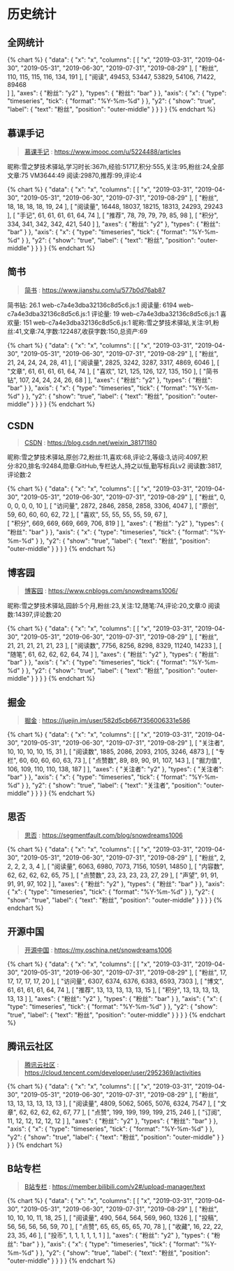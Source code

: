 # 历史统计

## 全网统计

{% chart %}
{
    "data": {
        "x": "x",
        "columns": [
            [
                "x",
                "2019-03-31",
                "2019-04-30",
                "2019-05-31",
                "2019-06-30",
                "2019-07-31",
                "2019-08-29"
            ],
            [
                "粉丝",
                110,
                115,
                115,
                116,
                134,
                191
            ],
            [
                "阅读",
                49453,
                53447,
                53829,
                54106,
                71422,
                89468        
            ]
        ],
        "axes": {
            "粉丝": "y2"
        },
        "types": {
            "粉丝": "bar"
        }
    },
    "axis": {
      "x": {
        "type": "timeseries",
        "tick": {
            "format": "%Y-%m-%d"
        }
      },
      "y2": {
        "show": "true",
        "label": {
          "text": "粉丝",
          "position": "outer-middle"
        }
      }
    }
}
{% endchart %}

## 慕课手记

> [慕课手记][imooc] : https://www.imooc.com/u/5224488/articles

昵称:雪之梦技术驿站,学习时长:367h,经验:51717,积分:555,关注:95,粉丝:24,全部文章:75
VM3644:49 阅读:29870,推荐:99,评论:4

{% chart %}
{
    "data": {
        "x": "x",
        "columns": [
            [
                "x",
                "2019-03-31",
                "2019-04-30",
                "2019-05-31",
                "2019-06-30",
                "2019-07-31",
                "2019-08-29"
            ],
            [
                "粉丝",
                18,
                18,
                18,
                18,
                19,
                24
            ],
            [
                "阅读量",
                16448,
                18037,
                18215,
                18313,
                24293,
                29243
            ],
            [
                "手记",
                61,
                61,
                61,
                61,
                64,
                74
            ],
            [
                "推荐",
                78,
                79,
                79,
                79,
                85,
                98
            ],
            [
                "积分",
                334,
                341,
                342,
                342,
                421,
                540
            ]
        ],
        "axes": {
            "粉丝": "y2"
        },
        "types": {
            "粉丝": "bar"
        }
    },
    "axis": {
      "x": {
        "type": "timeseries",
        "tick": {
            "format": "%Y-%m-%d"
        }
      },
      "y2": {
        "show": "true",
        "label": { 
          "text": "粉丝",
          "position": "outer-middle"
        }
      } 
    }
}
{% endchart %}

## 简书

> [简书][jianshu] : https://www.jianshu.com/u/577b0d76ab87

简书钻: 26.1
web-c7a4e3dba32136c8d5c6.js:1 阅读量: 6194
web-c7a4e3dba32136c8d5c6.js:1 评论量: 19
web-c7a4e3dba32136c8d5c6.js:1 喜欢量: 151
web-c7a4e3dba32136c8d5c6.js:1 昵称:雪之梦技术驿站,关注:91,粉丝:41,文章:74,字数:122487,收获字数:150,总资产:69

{% chart %}
{
    "data": {
        "x": "x",
        "columns": [
            [
                "x",
                "2019-03-31",
                "2019-04-30",
                "2019-05-31",
                "2019-06-30",
                "2019-07-31",
                "2019-08-29"
            ],
            [
                "粉丝",
                21,
                24,
                24,
                24,
                28,
                41
            ],
            [
                "阅读量",
                2825,
                3242,
                3287,
                3317,
                4869,
                6046
            ],
            [
                "文章",
                61,
                61,
                61,
                61,
                64,
                74
            ],
            [
                "喜欢",
                121,
                125,
                126,
                127,
                135,
                150
            ],
            [
                "简书钻",
                107,
                24,
                24,
                24,
                26,
                68
            ]
        ],
        "axes": {
            "粉丝": "y2"
        },
        "types": {
            "粉丝": "bar"
        }
    },
    "axis": {
      "x": {
        "type": "timeseries",
        "tick": {
            "format": "%Y-%m-%d"
        }
      },
      "y2": {
        "show": "true",
        "label": { 
          "text": "粉丝",
          "position": "outer-middle"
        }
      }
    }
}
{% endchart %}

## CSDN

> [CSDN][csdn] : https://blog.csdn.net/weixin_38171180

昵称:雪之梦技术驿站,原创:72,粉丝:11,喜欢:68,评论:2,等级:3,访问:4097,积分:820,排名:92484,勋章:GitHub,专栏达人,持之以恒,勤写标兵Lv2
阅读数:3817,评论数:2

{% chart %}
{
    "data": {
        "x": "x",
        "columns": [
            [
                "x",
                "2019-03-31",
                "2019-04-30",
                "2019-05-31",
                "2019-06-30",
                "2019-07-31",
                "2019-08-29"
            ],
            [
                "粉丝",
                0,
                0,
                0,
                0,
                0,
                10
            ],
            [
                "访问量",
                2872,
                2846,
                2858,
                2858,
                3306,
                4047
            ],
            [
                "原创",
                59,
                60,
                60,
                60,
                62,
                72
            ],
            [
                "喜欢",
                55,
                55,
                55,
                55,
                59,
                67
            ],      
            [
                "积分",
                669,
                669,
                669,
                669,
                706,
                819
            ]
        ],
        "axes": {
            "粉丝": "y2"
        },
        "types": {
            "粉丝": "bar"
        }
    },
    "axis": {
      "x": {
        "type": "timeseries",
        "tick": {
            "format": "%Y-%m-%d"
        }
      },
      "y2": {
        "show": "true",
        "label": {
          "text": "粉丝",
          "position": "outer-middle"
        }
      }
    }
}
{% endchart %}

## 博客园

> [博客园][cnblogs] : https://www.cnblogs.com/snowdreams1006/

昵称:雪之梦技术驿站,园龄:5个月,粉丝:23,关注:12,随笔:74,评论:20,文章:0
阅读数:14397,评论数:20

{% chart %}
{
    "data": {
        "x": "x",
        "columns": [
            [
                "x",
                "2019-03-31",
                "2019-04-30",
                "2019-05-31",
                "2019-06-30",
                "2019-07-31",
                "2019-08-29"
            ],
            [
                "粉丝",
                21,
                21,
                21,
                21,
                21,
                23
            ],
            [
                "阅读数",
                7756,
                8256,
                8298,
                8329,
                11240,
                14233
            ],
            [
                "随笔",
                61,
                62,
                62,
                62,
                64,
                74
            ]
        ],
        "axes": {
            "粉丝": "y2"
        },
        "types": {
            "粉丝": "bar"
        }
    },
    "axis": {
      "x": {
        "type": "timeseries",
        "tick": {
            "format": "%Y-%m-%d"
        }
      },
      "y2": {
        "show": "true",
        "label": {
          "text": "粉丝",
          "position": "outer-middle"
        }
      }
    }
}
{% endchart %}

## 掘金

> [掘金][juejin] : https://juejin.im/user/582d5cb667f356006331e586

{% chart %}
{
    "data": {
        "x": "x",
        "columns": [
            [
                "x",
                "2019-03-31",
                "2019-04-30",
                "2019-05-31",
                "2019-06-30",
                "2019-07-31",
                "2019-08-29"
            ],
            [
                "关注者",
                10,
                10,
                10,
                10,
                15,
                31
            ],
            [
                "阅读数",
                1885,
                2086,
                2093,
                2105,
                3246,
                4873
            ],
            [
                "专栏",
                60,
                60,
                60,
                60,
                63,
                73
            ],
            [
                "点赞数",
                89,
                89,
                90,
                91,
                107,
                143
            ],
            [
                "掘力值",
                106,
                109,
                110,
                110,
                138,
                187
            ]
        ],
        "axes": {
            "关注者": "y2"
        },
        "types": {
            "关注者": "bar"
        }
    },
    "axis": {
      "x": {
        "type": "timeseries",
        "tick": {
            "format": "%Y-%m-%d"
        }
      },
      "y2": {
        "show": "true",
        "label": {
          "text": "关注者",
          "position": "outer-middle"
        }
      }
    }
}
{% endchart %}

## 思否

> [思否][segmentfault] : https://segmentfault.com/blog/snowdreams1006

{% chart %}
{
    "data": {
        "x": "x",
        "columns": [
            [
                "x",
                "2019-03-31",
                "2019-04-30",
                "2019-05-31",
                "2019-06-30",
                "2019-07-31",
                "2019-08-29"
            ],
            [
                "粉丝",
                2,
                2,
                2,
                2,
                3,
                4
            ],
            [
                "阅读量",
                6063,
                6980,
                7073,
                7156,
                10591,
                14850
            ],
            [
                "内容数",
                62,
                62,
                62,
                62,
                65,
                75
            ],
            [
                "点赞数",
                23,
                23,
                23,
                23,
                27,
                29
            ],
            [
                "声望",
                91,
                91,
                91,
                91,
                97,
                102
            ]
        ],
        "axes": {
            "粉丝": "y2"
        },
        "types": {
            "粉丝": "bar"
        }
    },
    "axis": {
      "x": {
        "type": "timeseries",
        "tick": {
            "format": "%Y-%m-%d"
        }
      },
      "y2": {
        "show": "true",
        "label": {
          "text": "粉丝",
          "position": "outer-middle"
        }
      }
    }
}
{% endchart %}

## 开源中国

> [开源中国][oschina] : https://my.oschina.net/snowdreams1006

{% chart %}
{
    "data": {
        "x": "x",
        "columns": [
            [
                "x",
                "2019-03-31",
                "2019-04-30",
                "2019-05-31",
                "2019-06-30",
                "2019-07-31",
                "2019-08-29"
            ],
            [
                "粉丝",
                17,
                17,
                17,
                17,
                17,
                20
            ],
            [
                "访问量",
                6307,
                6374,
                6376,
                6383,
                6593,
                7303
            ],
            [
                "博文",
                61,
                61,
                61,
                61,
                64,
                74
            ],
            [
                "推荐",
                13,
                13,
                13,
                13,
                13,
                15
            ],
            [
                "积分",
                13,
                13,
                13,
                13,
                13,
                13
            ]
        ],
        "axes": {
            "粉丝": "y2"
        },
        "types": {
            "粉丝": "bar"
        }
    },
    "axis": {
      "x": {
        "type": "timeseries",
        "tick": {
            "format": "%Y-%m-%d"
        }
      },
      "y2": {
        "show": "true",
        "label": {
          "text": "粉丝",
          "position": "outer-middle"
        }
      }
    }
}
{% endchart %}

## 腾讯云社区

> [腾讯云社区][tencent-cloud] : https://cloud.tencent.com/developer/user/2952369/activities

{% chart %}
{
    "data": {
        "x": "x",
        "columns": [
            [
                "x",
                "2019-03-31",
                "2019-04-30",
                "2019-05-31",
                "2019-06-30",
                "2019-07-31",
                "2019-08-29"
            ],
            [
                "粉丝",
                13,
                13,
                13,
                13,
                13,
                13
            ],
            [
                "阅读量",
                4809,
                5062,
                5065,
                5076,
                6324,
                7547
            ],
            [
                "文章",
                62,
                62,
                62,
                62,
                67,
                77
            ],
            [
                "点赞",
                199,
                199,
                199,
                199,
                215,
                246
            ],
            [
                "订阅",
                11,
                12,
                12,
                12,
                12,
                12
            ]
        ],
        "axes": {
            "粉丝": "y2"
        },
        "types": {
            "粉丝": "bar"
        }
    },
    "axis": {
      "x": {
        "type": "timeseries",
        "tick": {
            "format": "%Y-%m-%d"
        }
      },
      "y2": {
        "show": "true",
        "label": {
          "text": "粉丝",
          "position": "outer-middle"
        }
      }
    }
}
{% endchart %}

## B站专栏

> [B站专栏][bilibili] : https://member.bilibili.com/v2#/upload-manager/text

{% chart %}
{
    "data": {
        "x": "x",
        "columns": [
            [
                "x",
                "2019-03-31",
                "2019-04-30",
                "2019-05-31",
                "2019-06-30",
                "2019-07-31",
                "2019-08-29"
            ],
            [
                "粉丝",
                10,
                10,
                10,
                11,
                18,
                25
            ],
            [
                "阅读量",
                490,
                564,
                564,
                569,
                960,
                1326
            ],
            [
                "投稿",
                56,
                56,
                56,
                56,
                59,
                70
            ],
            [
                "点赞",
                65,
                65,
                65,
                65,
                70,
                78
            ],
            [
                "收藏",
                16,
                22,
                22,
                23,
                35,
                46
            ],
            [
                "投币",
                1,
                1,
                1,
                1,
                1,
                1
            ]
        ],
        "axes": {
            "粉丝": "y2"
        },
        "types": {
            "粉丝": "bar"
        }
    },
    "axis": {
      "x": {
        "type": "timeseries",
        "tick": {
            "format": "%Y-%m-%d"
        }
      },
      "y2": {
        "show": "true",
        "label": {
          "text": "粉丝",
          "position": "outer-middle"
        }
      }
    }
}
{% endchart %}

<!-- 链接引用 -->
[jianshu]: https://www.jianshu.com/u/577b0d76ab87 "雪之梦技术驿站"
[csdn]: https://blog.csdn.net/weixin_38171180 "雪之梦技术驿站"
[cnblogs]: https://www.cnblogs.com/snowdreams1006/ "雪之梦技术驿站"
[juejin]: https://juejin.im/user/582d5cb667f356006331e586 "雪之梦技术驿站"
[oschina]: https://my.oschina.net/snowdreams1006 "雪之梦技术驿站"
[segmentfault]: https://segmentfault.com/blog/snowdreams1006 "雪之梦技术驿站"
[imooc]: https://www.imooc.com/u/5224488/articles "雪之梦技术驿站"
[bilibili]: https://member.bilibili.com/v2#/upload-manager/text "雪之梦技术驿站"
[weixin]: https://mp.weixin.qq.com/cgi-bin/home?t=home/index&lang=zh_CN&token=641790288 "雪之梦技术驿站"
[tencent-cloud]: https://cloud.tencent.com/developer/user/2952369/activities "雪之梦技术驿站"

